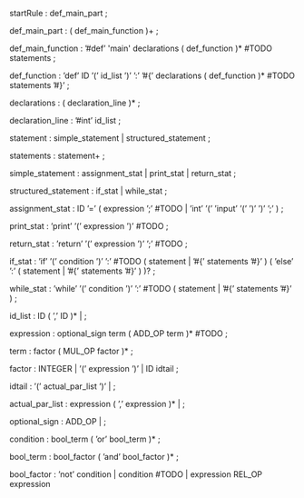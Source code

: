 startRule
: def_main_part
;

def_main_part
: ( def_main_function )+
;

def_main_function
: ’#def’ 'main'
  declarations
  ( def_function )*  #TODO
  statements
;

def_function
: ’def’ ID ’(’ id_list ’)’ ’:’
  ’#{’
  declarations
  ( def_function )*     #TODO
  statements
  ’#}’
;

declarations
: ( declaration_line )*
;

declaration_line
: ’#int’ id_list
;

statement
: simple_statement
| structured_statement
;

statements
: statement+
;

simple_statement
: assignment_stat
| print_stat
| return_stat
;

structured_statement
: if_stat
| while_stat
;

assignment_stat
: ID ’=’
( expression ’;’        #TODO
| ’int’ ’(’ ’input’ ’(’ ’)’ ’)’ ’;’
)
;

print_stat
: ’print’ ’(’ expression ’)’ #TODO
;

return_stat
: ’return’ ’(’ expression ’)’ ’;’ #TODO
;

if_stat
: ’if’ ’(’ condition ’)’ ’:’  #TODO
( statement
| ’#{’ statements ’#}’
)
( ’else’ ’:’
( statement
| ’#{’ statements ’#}’
)
)?
;

while_stat
: ’while’ ’(’ condition ’)’ ’:’  #TODO
( statement
| ’#{’ statements ’#}’
)
;

id_list
: ID ( ’,’ ID )*
|
;

expression
: optional_sign term
( ADD_OP term )*    #TODO
;

term
: factor
( MUL_OP factor )*
;

factor
: INTEGER
| ’(’ expression ’)’
| ID idtail
;

idtail
: ’(’ actual_par_list ’)’
|
;

actual_par_list
: expression ( ’,’ expression )*
|
;

optional_sign
: ADD_OP
|
;

condition
: bool_term ( ’or’ bool_term )*
;

bool_term
: bool_factor ( ’and’ bool_factor )*
;

bool_factor
: ’not’ condition
| condition                        #TODO
| expression REL_OP expression



